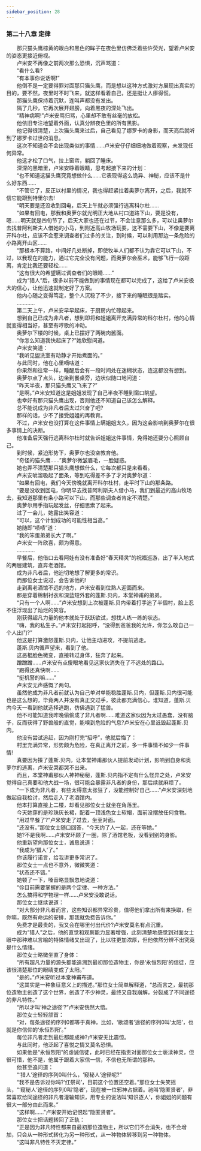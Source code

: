 ```yaml
---
sidebar_position: 28
---
```

### 第二十八章 定律  


　　那只猫头鹰棕黄的眼白和黑色的眸子在夜色里仿佛泛着些许荧光，望着卢米安的姿态更接近俯视。  
　　卢米安不再像之前两次那么恐惧，沉声骂道：  
　　“看什么看?  
　　“有本事你说话啊!”  
　　他倒不是一定要得罪对面那只猫头鹰，而是想以这种方式激对方展现出真实的目的，要不然，夜里时不时飞来，就这样看着自己，还是挺让人瘆得慌。  
　　那猫头鹰保持着沉默，连叫声都没有发出。  
　　隔了几秒，它再次展开翅膀，向着黑夜的深处飞出。  
　　“精神病啊!”卢米安骂归骂，心里却不敢有丝毫的放松。  
　　他依旧专注地望着外面，认真分辨夜色里的所有黑影。  
　　他记得很清楚，上次猫头鹰来过后，自己看见了娜罗卡的身影，而天亮后就听到了娜罗卡过世的消息。  
　　这次不知道会不会出现类似的事情……卢米安仔仔细细地做着观察，未发现任何异常。  
　　他这才松了口气，拉上窗帘，躺回了睡床。  
　　深深的黑暗里，卢米安睁着眼睛，思考起接下来的计划：  
　　“也不知道这猫头鹰究竟想做什么……它表现得这么诡异、神秘，应该不是什么好东西……  
　　“不管它了，反正以村里的情况，我也得赶紧拉着奥萝尔离开，之后，我就不信它能跟到特里尔去!  
　　“明天要是还没收到回电，后天上午就必须强行逃离科尔杜……  
　　“如果有回电，那我和奥萝尔就光明正大地从村口道路下山，要是没有，嗯……明天就是四旬节了，后天大家也还在过节，不会注意那么多，可以让奥萝尔去找普阿利斯夫人借她的小马，到附近高山牧场玩耍，这不需要下山，不像是要离开科尔杜，应该不会惹来调查者们过多的关注，到时候，可以利用那边一条危险的小路离开山区……  
　　“那根本不算路，中间好几处断掉，即使牧羊人们都不认为靠它可以下山，不过，以我现在的能力，通过它完全没有问题，而奥萝尔会巫术，能够飞行一段距离，肯定比我还要轻松……  
　　“这有很大的希望瞒过调查者们的眼睛……”  
　　成为“猎人”后，很多以前不能做到的事情现在都可以完成了，这给了卢米安极大的信心，让他迅速就制定好了方案。  
　　他内心随之变得笃定，整个人沉稳了不少，接下来的睡眠很是踏实。  
　　…………  
　　第二天上午，卢米安早早起床，于厨房内忙碌起来。  
　　想到自己已成为非凡者，想到即将和姐姐离开充满异常的科尔杜村，他的心情就变得相当好，甚至有哼歌的冲动。  
　　奥萝尔下楼的时候，桌上已摆好了两碗肉酱面。  
　　“你怎么知道我快起床了?”她欣慰问道。  
　　卢米安笑道：  
　　“我听见盥洗室有动静才开始煮面的。”  
　　与此同时，他在心里嘀咕道：  
　　你果然和往常一样，睡醒后会有一段时间处在迷糊状态，连这都没有想到。  
　　奥萝尔点了点头，边坐到餐桌旁，边状似随口地问道：  
　　“昨天半夜，那只猫头鹰又飞来了?”  
　　“是啊。”卢米安知道这是姐姐发现了自己半夜不睡到窗口眺望。  
　　也幸好有那只猫头鹰出现，否则他还不知道自己该怎么解释。  
　　总不能说成为非凡者后太过兴奋了吧?  
　　那样的话，少不了接受姐姐的再教育。  
　　不过，卢米安也没打算在这件事情上瞒姐姐太久，因为这会影响到奥萝尔在很多事情上的决断。  
　　他准备后天强行逃离科尔杜时就告诉姐姐这件事情，免得她还要分心照顾自己。  
　　到时候，紧迫形势下，奥萝尔也没空教育他。  
　　“奇怪的猫头鹰……”奥萝尔微皱眉毛，一脸疑惑。  
　　她也弄不清楚那只猫头鹰想做什么，它每次都只是来看看。  
　　卢米安呲溜吸起了面条，等到吃得差不多了才对奥萝尔道：  
　　“如果有回电，我们今天傍晚就离开科尔杜村，走平时下山的那条路。  
　　“要是没收到回电，你明早去找普阿利斯夫人借小马，我们到最近的高山牧场去，我知道那里有条小路可以下山，而那些调查者肯定不清楚。”  
　　奥萝尔用手指玩起发丝，仔细思索了起来。  
　　过了一会儿，她露出笑容道：  
　　“可以，这个计划成功的可能性相当高。”  
　　她随即“啧啧”道：  
　　“我的笨蛋弟弟长大了啊。”  
　　卢米安一阵欣喜，颇为得意。  
　　…………  
　　早餐后，他借口去看阿娃有没有准备好“春天精灵”的祝福巡游，出了半入地式的两层建筑，直奔老酒馆。  
　　成为非凡者后，他迫切地想了解更多的常识。  
　　而那位女士说过，会告诉他的!  
　　走到离老酒馆不远的地方，卢米安看到位熟人迎面而来。  
　　那是穿着棉制衬衣和深蓝短外套的蓬斯.贝内，本堂神甫的弟弟。  
　　“只有一个人啊……”卢米安想到上次被蓬斯.贝内带着打手追了半個村，脸上忍不住浮现出了灿烂的笑容。  
　　刚获得超凡力量的他本就处于跃跃欲试，想找人练一练的状态。  
　　“嗨，我的私生子。”卢米安打起招呼，“没得到爸爸我的允许，你怎么敢自己一个人出门?”  
　　他这是打算激怒蓬斯.贝内，让他主动进攻，不提前逃走。  
　　蓬斯.贝内循声望来，看到了他。  
　　这恶棍脸色微变，直接转过身体，狂奔了起来。  
　　蹭蹭蹭……卢米安有点傻眼地看见这家伙消失在了不远处的路口。  
　　“跑得还真快啊……  
　　“挺机警的嘛……”  
　　卢米安无声感慨了两句。  
　　虽然他成为非凡者前就认为自己单对单能稳胜蓬斯.贝内，但蓬斯.贝内很可能也是这么想的，毕竟两人并没有真正交过手，彼此都充满信心，谁知道，蓬斯.贝内今天一看到他就选择逃跑，仿佛遇到了猛兽。  
　　他不可能知道我昨晚偷偷成了非凡者啊……难道这家伙因为太过愚蠢，没有脑子，反而获得了野兽般的直觉，能嗅到危险的气息?卢米安在心里诋毁起蓬斯.贝内。  
　　他没有尝试追赶，因为刚打完“招呼”，他就后悔了：  
　　村里充满异常，形势颇为危险，在真正离开之前，多一件事情不如少一件事情!  
　　真要因为揍了蓬斯.贝内，让本堂神甫那伙人提前发动计划，影响到自身和奥萝尔的逃离，卢米安哭都哭不出来。  
　　而且，本堂神甫那伙人神神秘秘，蓬斯.贝内指不定有什么怪异之处，卢米安觉得自己真要和他大战一场，很可能会暴露非凡者的身份，那后续就麻烦了。  
　　“一下成为非凡者，有些太得意太张狂了，没能控制好自己……”卢米安深刻地做起自我检讨，然后走入了老酒馆内。  
　　他本打算直接上二楼，却看见那位女士就坐在角落里。  
　　今天她穿的是珍珠灰长裙，配着一顶浅色女士软帽，面前没摆放任何食物。  
　　“用过早餐了?”卢米安走了过去，坐至对面。  
　　“还没有。”那位女士随口回答，“今天约了人一起，还在等她。”  
　　她?不是我啊……卢米安环顾了一圈，除了酒馆老板，没看到别的身影。  
　　他重新望向那位女士，诚恳说道：  
　　“我成为‘猎人’了。”  
　　你该履行诺言，给我讲更多常识了。  
　　那位女士一点也不意外，微微笑道：  
　　“状态还不错。”  
　　她顿了一下，嗓音略显飘忽地说道：  
　　“伱目前需要掌握的是两个定律、一种方法。”  
　　怎么搞得和学物理一样……卢米安没敢说话。  
　　那位女士继续说道：  
　　“对大部分非凡者而言，这些知识都异常珍贵，值得他们拿出所有来换取，但你嘛，既然有命运的安排，那我就免费告诉你。”  
　　免费才是最贵的，我又会在哪里付出代价?卢米安莫名有点沉重。  
　　成为“猎人”之后，他的直觉和观察能力显著增强，此刻清楚地感觉到对面女士眼中那种难以言喻的特殊情绪又出现了，比以往更加浓厚，但他依然分辨不出究竟是什么情绪。  
　　那位女士略微坐直了身体：  
　　“所有超凡力量的源头都能追溯到最初那位造物主，你是‘永恒烈阳’的信徒，应该很清楚那位的眼睛变成了太阳。”  
　　“是的。”卢米安听过本堂神甫布道。  
　　“这其实是一种象征意义上的描述。”那位女士简单解释道，“总而言之，最初那位造物主创造了这个世界，创造了不少神灵，最终又自我崩解，分裂成了不同途径的非凡特性。”  
　　“所以才叫‘神之途径’?”卢米安恍然大悟。  
　　那位女士轻轻颔首：  
　　“对，每条途径的序列0都等于真神，比如，‘歌颂者’途径的序列0叫‘太阳’，也就是你信仰的‘永恒烈阳’。”  
　　每位非凡者走到最后都能成神?卢米安无比震惊。  
　　与此同时，他泛起了喜悦之情又莫名恐惧。  
　　如果他是“永恒烈阳”的虔诚信徒，此时已经在指责对面那位女士亵渎神灵，但很可惜，他不是，他属于跟着大家信一信，不信也无所谓的那种。  
　　他甚至追问道：  
　　“‘猎人’途径的序列0叫什么，‘窥秘人’途径呢?”  
　　“我不是告诉过你吗?‘红祭司’，目前这个位置还空着。”那位女士失笑摇头，“‘窥秘人’途径的序列0叫‘隐者’，现在被一位邪神占据着。祂叫‘隐匿贤者’，非常喜欢给同途径的非凡者灌输知识，用专业的说法叫‘知识逐人’，你姐姐的问题有很大一部分由此而来。”  
　　“这样啊……”卢米安开始记恨起“隐匿贤者”。  
　　那位女士把话题转回了正轨：  
　　“正是因为非凡特性都来自最初那位造物主，所以它们不会消失，也不会增加，只会从一种形式转化为另一种形式，从一种物体转移到另一种物体。  
　　“这叫非凡特性不灭定律。”  
